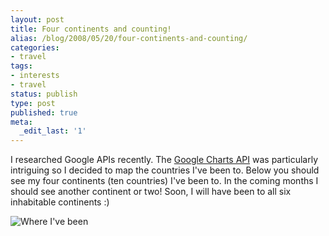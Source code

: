 ```yaml
---
layout: post
title: Four continents and counting!
alias: /blog/2008/05/20/four-continents-and-counting/
categories:
- travel
tags:
- interests
- travel
status: publish
type: post
published: true
meta:
  _edit_last: '1'
---
```

I researched Google APIs recently. The <a title="google charts" href="http://code.google.com/apis/chart/" target="_blank">Google Charts API</a> was particularly intriguing so I decided to map the countries I've been to. Below you should see my four continents (ten countries) I've been to. In the coming months I should see another continent or two! Soon, I will have been to all six inhabitable continents :)

<img title="Where I've been" src="http://chart.apis.google.com/chart?cht=t&amp;chs=440x220&amp;chd=s:AAAAAAAAAA&amp;chco=ffffff,cc5500,0055cc&amp;chld=AUCZFRGBGRDEMAPTESUS&amp;chtm=world&amp;chf=bg,s,EAF7FE" alt="Where I've been" />
